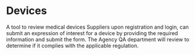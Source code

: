 # Devices
A tool to review medical devices
Suppliers upon registration and login, can submit an expression of interest for a device by providing the required information and submit the form.
The Agency QA department will review to determine if it complies with the applicable regulation.
